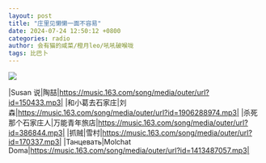 ```yaml
---
layout: post
title: "庄里见懒懒一面不容易"
date: 2024-07-24 12:50:12 +0800
categories: radio
author: 会有猫的咸菜/橙月leo/吼吼破喉咙
tags: 比巴卜
---
```

![]({{site.baseurl}}/images/cover_20240724.jpg)

|Susan 说|陶喆|https://music.163.com/song/media/outer/url?id=150433.mp3|
|和小葛去石家庄|刘森|https://music.163.com/song/media/outer/url?id=1906288974.mp3|
|杀死那个石家庄人|万能青年旅店|https://music.163.com/song/media/outer/url?id=386844.mp3|
|抓贼|雪村|https://music.163.com/song/media/outer/url?id=170337.mp3|
|Танцевать|Molchat Doma|https://music.163.com/song/media/outer/url?id=1413487057.mp3|


